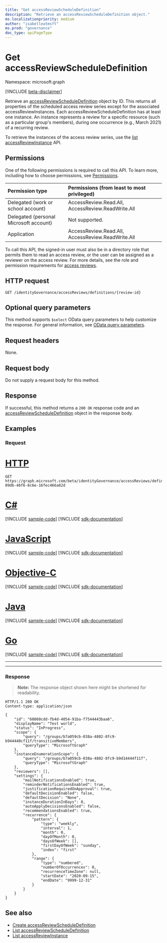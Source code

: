 ```yaml
---
title: "Get accessReviewScheduleDefinition"
description: "Retrieve an accessReviewScheduleDefinition object."
ms.localizationpriority: medium
author: "isabelleatmsft"
ms.prod: "governance"
doc_type: apiPageType
---
```


# Get accessReviewScheduleDefinition

Namespace: microsoft.graph

[!INCLUDE [beta-disclaimer](../../includes/beta-disclaimer.md)]

Retrieve an [accessReviewScheduleDefinition](../resources/accessreviewscheduledefinition.md) object by ID. This returns all properties of the scheduled access review series except for the associated accessReviewInstances. Each accessReviewScheduleDefinition has at least one instance. An instance represents a review for a specific resource (such as a particular group's members), during one occurrence (e.g., March 2021) of a recurring review.

To retrieve the instances of the access review series, use the [list accessReviewInstance](accessreviewinstance-list.md) API.

## Permissions
One of the following permissions is required to call this API. To learn more, including how to choose permissions, see [Permissions](/graph/permissions-reference).

|Permission type                        | Permissions (from least to most privileged)              |
|:--------------------------------------|:---------------------------------------------------------|
|Delegated (work or school account)     | AccessReview.Read.All, AccessReview.ReadWrite.All  |
|Delegated (personal Microsoft account)|Not supported.|
|Application                            | AccessReview.Read.All, AccessReview.ReadWrite.All |

To call this API, the signed-in user must also be in a directory role that permits them to read an access review, or the user can be assigned as a reviewer on the access review.  For more details, see the role and permission requirements for [access reviews](../resources/accessreviewsv2-root.md).

## HTTP request
<!-- { "blockType": "ignored" } -->
```http
GET /identityGovernance/accessReviews/definitions/{review-id}
```

## Optional query parameters
This method supports `$select` OData query parameters to help customize the response. For general information, see [OData query parameters](/graph/query-parameters).

## Request headers
None.

## Request body
Do not supply a request body for this method.

## Response
If successful, this method returns a `200 OK` response code and an [accessReviewScheduleDefinition](../resources/accessreviewscheduledefinition.md) object in the response body.

## Examples
### Request


# [HTTP](#tab/http)
<!-- {
  "blockType": "request",
  "name": "get_accessReviewScheduleDefinition"
}-->
```msgraph-interactive
GET https://graph.microsoft.com/beta/identityGovernance/accessReviews/definitions/2b83cc42-09db-46f6-8c6e-16fec466a82d
```
# [C#](#tab/csharp)
[!INCLUDE [sample-code](../includes/snippets/csharp/get-accessreviewscheduledefinition-csharp-snippets.md)]
[!INCLUDE [sdk-documentation](../includes/snippets/snippets-sdk-documentation-link.md)]

# [JavaScript](#tab/javascript)
[!INCLUDE [sample-code](../includes/snippets/javascript/get-accessreviewscheduledefinition-javascript-snippets.md)]
[!INCLUDE [sdk-documentation](../includes/snippets/snippets-sdk-documentation-link.md)]

# [Objective-C](#tab/objc)
[!INCLUDE [sample-code](../includes/snippets/objc/get-accessreviewscheduledefinition-objc-snippets.md)]
[!INCLUDE [sdk-documentation](../includes/snippets/snippets-sdk-documentation-link.md)]

# [Java](#tab/java)
[!INCLUDE [sample-code](../includes/snippets/java/get-accessreviewscheduledefinition-java-snippets.md)]
[!INCLUDE [sdk-documentation](../includes/snippets/snippets-sdk-documentation-link.md)]

# [Go](#tab/go)
[!INCLUDE [sample-code](../includes/snippets/go/get-accessreviewscheduledefinition-go-snippets.md)]
[!INCLUDE [sdk-documentation](../includes/snippets/snippets-sdk-documentation-link.md)]

---

---

### Response
>**Note:** The response object shown here might be shortened for readability.
<!-- {
  "blockType": "response",
  "truncated": true,
  "@odata.type": "microsoft.graph.accessReviewScheduleDefinition",
} -->
```http
HTTP/1.1 200 OK
Content-type: application/json

{
    "id": "60860cdd-fb4d-4054-91ba-f7544443baa6",
    "displayName": "Test world",
    "status": "InProgress",
    "scope": {
        "query": "/groups/b7a059cb-038a-4802-8fc9-b944440cf11f/transitiveMembers",
        "queryType": "MicrosoftGraph"
    },
    "instanceEnumerationScope": {
        "query": "/groups/b7a059cb-038a-4802-8fc9-b9d14444f11f",
        "queryType": "MicrosoftGraph"
    },
    "reviewers": [],
    "settings": {
        "mailNotificationsEnabled": true,
        "reminderNotificationsEnabled": true,
        "justificationRequiredOnApproval": true,
        "defaultDecisionEnabled": false,
        "defaultDecision": "None",
        "instanceDurationInDays": 0,
        "autoApplyDecisionsEnabled": false,
        "recommendationsEnabled": true,
        "recurrence": {
            "pattern": {
                "type": "weekly",
                "interval": 1,
                "month": 0,
                "dayOfMonth": 0,
                "daysOfWeek": [],
                "firstDayOfWeek": "sunday",
                "index": "first"
            },
            "range": {
                "type": "numbered",
                "numberOfOccurrences": 0,
                "recurrenceTimeZone": null,
                "startDate": "2020-09-15",
                "endDate": "9999-12-31"
            }
        }
    }
}
```

## See also

- [Create accessReviewScheduleDefinition](accessreviewscheduledefinition-post.md)
- [List accessReviewScheduleDefinition](accessreviewscheduledefinition-list.md)
- [List accessReviewInstance](accessreviewinstance-list.md)


<!--
{
  "type": "#page.annotation",
  "description": "Get accessReviewScheduleDefinition",
  "keywords": "",
  "section": "documentation",
  "tocPath": "",
  "suppressions": [
  ]
}
-->
